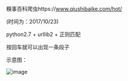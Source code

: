 糗事百科爬虫https://www.qiushibaike.com/hot/ <br/>

(时间为：2017/10/23)<br/> 

python2.7 + urllib2 + 正则匹配<br/>

按回车就可以出现一条段子<br/>

示意图：<br/>

 ![image]()







